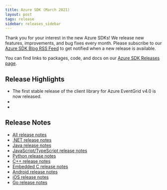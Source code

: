 ```yaml
---
title: Azure SDK (March 2021)
layout: post
tags: release
sidebar: releases_sidebar
---
```


Thank you for your interest in the new Azure SDKs! We release new features, improvements, and bug fixes every month. Please subscribe to our [Azure SDK Blog RSS Feed](https://devblogs.microsoft.com/azure-sdk/feed) to get notified when a new release is available.

You can find links to packages, code, and docs on our [Azure SDK Releases page](https://aka.ms/azsdk/releases).

## Release Highlights

* The first stable release of the client library for Azure EventGrid v4.0 is now released.
*
*

## Release Notes

* [All release notes](index.md)
* [.NET release notes](dotnet.md)
* [Java release notes](java.md)
* [JavaScript/TypeScript release notes](js.md)
* [Python release notes](python.md)
* [C++ release notes](cpp.md)
* [Embedded C release notes](c.md)
* [Android release notes](android.md)
* [iOS release notes](ios.md)
* [Go release notes](go.md)
